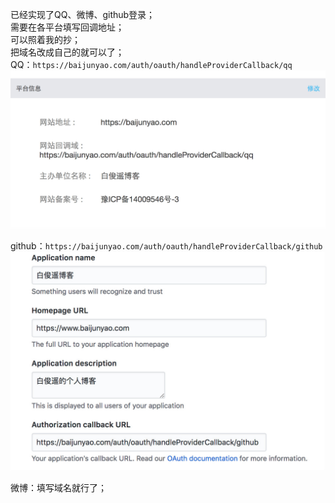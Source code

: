 已经实现了QQ、微博、github登录；  
需要在各平台填写回调地址；  
可以照着我的抄；  
把域名改成自己的就可以了；  
QQ：`https://baijunyao.com/auth/oauth/handleProviderCallback/qq`  
![QQ登录](./images/1.jpg)  

github：`https://baijunyao.com/auth/oauth/handleProviderCallback/github`  
![github登录](./images/2.jpg)  

微博：填写域名就行了；